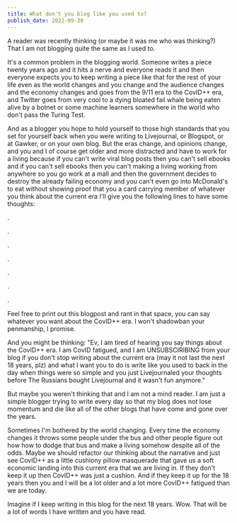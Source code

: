 ```yaml
---
title: What don't you blog like you used to?
publish_date: 2022-09-30
---
```


A reader was recently thinking (or maybe it was me who was thinking?) That I am not blogging quite the same as I used to.

It's a common problem in the blogging world. Someone writes a piece twenty years ago and it hits a nerve and everyone reads it and then everyone expects you to keep writing a piece like that for the rest of your life even as the world changes and you change and the audience changes and the economy changes and goes from the 9/11 era to the CovID++ era, and Twitter goes from very cool to a dying bloated fail whale being eaten alive by a botnet or some machine learners somewhere in the world who don't pass the Turing Test. 

And as a blogger you hope to hold yourself to those high standards that you set for yourself back when you were writing to Livejournal, or Blogspot, or at Gawker, or on your own blog. But the eras change, and opinions change, and you and I of course get older and more distracted and have to work for a living because if you can't write viral blog posts then you can't sell ebooks and if you can't sell ebooks then you can't making a living working from anywhere so you go work at a mall and then the government decides to destroy the already failing economy and you can't even go into McDonald's to eat without showing proof that you a card carrying member of whatever you think about the current era I'll give you the following lines to have some thoughts:

. 

. 

. 

. 

. 

. 

. 

Feel free to print out this blogpost and rant in that space, you can say whatever you want about the CovID++ era. I won't shadowban your penmanship, I promise.

And you might be thinking: "Ev, I am tired of hearing you say things about the CovID++ era. I am CovID fatigued, and I am UNSUBSCIRIBING from your blog if you don't stop writing about the current era (may it not last the next 18 years, plz) and what I want you to do is write like you used to back in the day when things were so simple and you just Livejournaled your thoughts before The Russians bought Livejournal and it wasn't fun anymore."

But maybe you weren't thinking that and I am not a mind reader. I am just a simple blogger trying to write every day so that my blog does not lose momentum and die like all of the other blogs that have come and gone over the years.

Sometimes I'm bothered by the world changing. Every time the economy changes it throws some people under the bus and other people figure out how how to dodge that bus and make a living somehow despite all of the odds. Maybe we should refactor our thinking about the narrative and just see CovID++ as a little cushiony pillow masquerade that gave us a soft economic landing into this current era that we are living in. If they don't keep it up then CovID++ was just a cushion. And if they keep it up for the 18 years then you and I will be a lot older and a lot more CovID++ fatigued than we are today. 

Imagine if I keep writing in this blog for the next 18 years. Wow. That will be a lot of words I have written and you have read.


